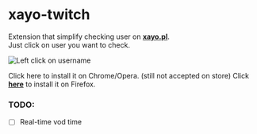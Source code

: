 # xayo-twitch
Extension that simplify checking user on **[xayo.pl](https://xayo.pl/)**.  
Just click on user you want to check.

![Left click on username](https://i.imgur.com/ZMVQkTa.png)
  
Click here to install it on Chrome/Opera. (still not accepted on store)
Click **[here](https://addons.mozilla.org/pl/firefox/addon/xayo-pl/)** to install it on Firefox.

### TODO:
- [ ] Real-time vod time